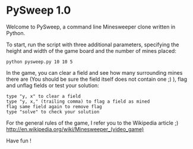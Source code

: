 # PySweep 1.0
Welcome to PySweep, a command line Minesweeper clone written in Python.

To start, run the script with three additional parameters,
specifying the height and width of the game board 
and the number of mines placed:

    python pysweep.py 10 10 5


In the game, you can clear a field and see how many surrounding mines there are
(You should be sure the field itself does not contain one ;) ), flag and unflag
fields or test your solution:

    type "y, x" to clear a field 
    type "y, x," (trailing comma) to flag a field as mined
    flag same field again to remove flag
    type "solve" to check your solution

For the general rules of the game, I refer you to the Wikipedia article ;)
http://en.wikipedia.org/wiki/Minesweeper_(video_game)

Have fun ! 

